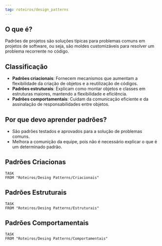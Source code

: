 ```yaml
---
tag: roteiros/design_patterns
---
```


## O que é?
Padrões de projetos são soluções típicas para problemas comuns em projetos de software, ou seja, são moldes customizáveis para resolver um problema recorrente no código.

## Classificação
- **Padrões criacionais**: Fornecem mecanismos que aumentam a flexibilidade da criação de objetos e a reutilização de códigos.
- **Padrões estruturais**: Explicam como montar objetos e classes em estruturas maiores, mantendo a flexibilidade e eficiência.
- **Padrões comportamentais**: Cuidam da comunicação eficiente e da assinalação de responsabilidades entre objetos.

## Por que devo aprender padrões?
- São padrões testados e aprovados para a solução de problemas comuns.
- Melhora a comunição da equipe, pois não é necessário explicar o que é um determinado padrão.

## Padrões Criacionas
```dataview
TASK
FROM "Roteiros/Desing Patterns/Criacionais"
```

## Padrões Estruturais
```dataview
TASK
FROM "Roteiros/Desing Patterns/Estruturais"
```

## Padrões Comportamentais
```dataview
TASK
FROM "Roteiros/Desing Patterns/Comportamentais"
```